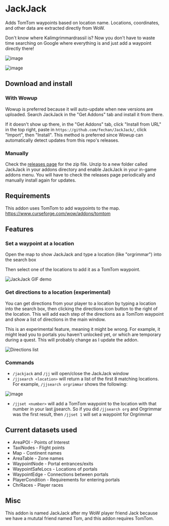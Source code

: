# JackJack
Adds TomTom waypoints based on location name. Locations, coordinates, and other data are extracted directly from WoW.

Don't know where Kalimgrimmardrassil is? Now you don't have to waste time searching on Google where everything is and just add a waypoint directly there!

![image](https://user-images.githubusercontent.com/56131910/202392891-05155258-6e1f-4ed8-8263-ad8cf7f931bf.png)

![image](https://user-images.githubusercontent.com/56131910/202392818-c1f395a7-9f4d-4d22-9a57-ad2e1fce9754.png)

## Download and install
### With Wowup
Wowup is preferred because it will auto-update when new versions are uploaded. Search JackJack in the "Get Addons" tab and install it from there.

If it doesn't show up there, in the "Get Addons" tab, click "Install from URL" in the top right, paste in `https://github.com/fechan/JackJack/`, click "Import", then "Install". This method is preferred since Wowup can automatically detect updates from this repo's releases.

### Manually
Check the [releases page](https://github.com/fechan/JackJack/releases) for the zip file. Unzip to a new folder called JackJack in your addons directory and enable JackJack in your in-game addons menu. You will have to check the releases page periodically and manually install again for updates.

## Requirements
This addon uses TomTom to add waypoints to the map. https://www.curseforge.com/wow/addons/tomtom

## Features
### Set a waypoint at a location
Open the map to show JackJack and type a location (like "orgrimmar") into the search box

Then select one of the locations to add it as a TomTom waypoint.

![JackJack GIF demo](https://user-images.githubusercontent.com/56131910/158125400-dd507318-5fa8-4fd2-af0a-ea8a9a09f8d5.gif)

### Get directions to a location (experimental)
You can get directions from your player to a location by typing a location into the search box, then clicking the directions icon button to the right of the location. This will add each step of the directions as a TomTom waypoint and show a list of directions in the main window.

This is an experimental feature, meaning it might be wrong. For example, it might lead you to portals you haven't unlocked yet, or which are temporary during a quest. This will probably change as I update the addon.

![Directions list](https://user-images.githubusercontent.com/56131910/191909189-17fe210e-9f45-4de1-bfc8-cc579c88960c.png)

### Commands
- `/jackjack` and `/jj` will open/close the JackJack window
- `/jjsearch <location>`  will return a list of the first 8 matching locations. For example, `/jjsearch orgrimmar` shows the following:

![image](https://user-images.githubusercontent.com/56131910/202388526-69f0c744-57fe-4589-aec3-06e0c06f8966.png)
- `/jjset <number>` will add a TomTom waypoint to the location with that number in your last jjsearch. So if you did `/jjsearch org` and Orgrimmar was the first result, then `/jjset 1` will set a waypoint for Orgrimmar

## Current datasets used
* AreaPOI - Points of Interest
* TaxiNodes - Flight points
* Map - Continent names
* AreaTable - Zone names
* WaypointNode - Portal entrances/exits
* WaypointSafeLocs - Locations of portals
* WaypointEdge - Connections between portals
* PlayerCondition - Requirements for entering portals
* ChrRaces - Player races

## Misc
This addon is named JackJack after my WoW player friend Jack because we have a mututal friend named Tom, and this addon requires TomTom.
